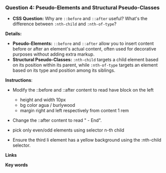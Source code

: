 ### Question 4: Pseudo-Elements and Structural Pseudo-Classes
- **CSS Question:** Why are `::before` and `::after` useful? What's the difference between `:nth-child` and `:nth-of-type`?

**Details:**
- **Pseudo-Elements:** `::before` and `::after` allow you to insert content before or after an element's actual content, often used for decorative purposes without adding extra markup.
- **Structural Pseudo-Classes:** `:nth-child` targets a child element based on its position within its parent, while `:nth-of-type` targets an element based on its type and position among its siblings.


**Instructions**:

- Modify the ::before and ::after content to read have block on the left
  - height and width 10px
  - bg color agua / burlywood
  - margin right and left respectively from content 1 rem

- Change the ::after content to read " - End".

- pick only even/odd elements using selector n-th child
- Ensure the third li element has a yellow background using the :nth-child selector.

**Links**

**Key words**
